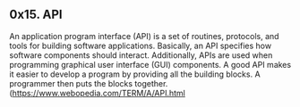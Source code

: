 ## 0x15. API

An application program interface (API) is a set of routines, protocols, and
tools for building software applications. Basically, an API specifies how
software components should interact. Additionally, APIs are used when
programming graphical user interface (GUI) components. A good API makes it
easier to develop a program by providing all the building blocks. A programmer
then puts the blocks together. (https://www.webopedia.com/TERM/A/API.html